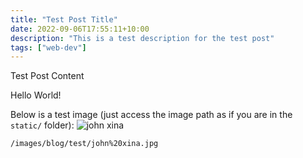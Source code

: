 ```yaml
---
title: "Test Post Title"
date: 2022-09-06T17:55:11+10:00
description: "This is a test description for the test post"
tags: ["web-dev"]
---
```


Test Post Content

Hello World!

Below is a test image (just access the image path as if you are in the `static/` folder):
![john xina](/images/blog/test/john%20xina.jpg)

`/images/blog/test/john%20xina.jpg`